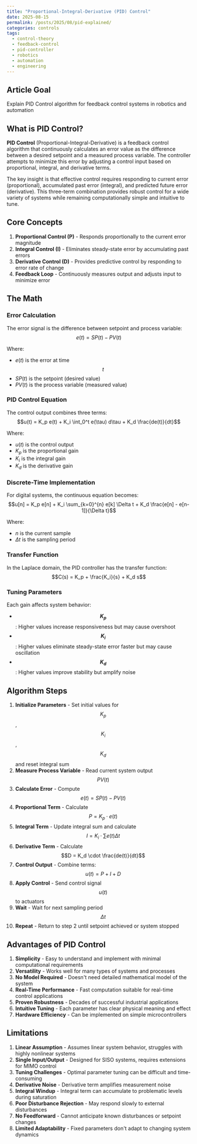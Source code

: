 ```yaml
---
title: "Proportional-Integral-Derivative (PID) Control"
date: 2025-08-15
permalink: /posts/2025/08/pid-explained/
categories: controls
tags:
  - control-theory
  - feedback-control
  - pid-controller
  - robotics
  - automation
  - engineering
---
```


## Article Goal
Explain PID Control algorithm for feedback control systems in robotics and automation

## What is PID Control?
**PID Control** (Proportional-Integral-Derivative) is a feedback control algorithm that continuously calculates an error value as the difference between a desired setpoint and a measured process variable. The controller attempts to minimize this error by adjusting a control input based on proportional, integral, and derivative terms.

The key insight is that effective control requires responding to current error (proportional), accumulated past error (integral), and predicted future error (derivative). This three-term combination provides robust control for a wide variety of systems while remaining computationally simple and intuitive to tune.

## Core Concepts
1. **Proportional Control (P)** - Responds proportionally to the current error magnitude
2. **Integral Control (I)** - Eliminates steady-state error by accumulating past errors
3. **Derivative Control (D)** - Provides predictive control by responding to error rate of change
4. **Feedback Loop** - Continuously measures output and adjusts input to minimize error

## The Math

### Error Calculation
The error signal is the difference between setpoint and process variable:
$$e(t) = SP(t) - PV(t)$$

Where:
- $e(t)$ is the error at time $$t$$
- $SP(t)$ is the setpoint (desired value)
- $PV(t)$ is the process variable (measured value)

### PID Control Equation
The control output combines three terms:
$$u(t) = K_p e(t) + K_i \int_0^t e(\tau) d\tau + K_d \frac{de(t)}{dt}$$

Where:
- $u(t)$ is the control output
- $K_p$ is the proportional gain
- $K_i$ is the integral gain  
- $K_d$ is the derivative gain

### Discrete-Time Implementation
For digital systems, the continuous equation becomes:
$$u[n] = K_p e[n] + K_i \sum_{k=0}^{n} e[k] \Delta t + K_d \frac{e[n] - e[n-1]}{\Delta t}$$

Where:
- $n$ is the current sample
- $\Delta t$ is the sampling period

### Transfer Function
In the Laplace domain, the PID controller has the transfer function:
$$C(s) = K_p + \frac{K_i}{s} + K_d s$$

### Tuning Parameters
Each gain affects system behavior:
- **$$K_p$$**: Higher values increase responsiveness but may cause overshoot
- **$$K_i$$**: Higher values eliminate steady-state error faster but may cause oscillation
- **$$K_d$$**: Higher values improve stability but amplify noise

## Algorithm Steps
1. **Initialize Parameters** - Set initial values for $$K_p$$, $$K_i$$, $$K_d$$ and reset integral sum
2. **Measure Process Variable** - Read current system output $$PV(t)$$
3. **Calculate Error** - Compute $$e(t) = SP(t) - PV(t)$$
4. **Proportional Term** - Calculate $$P = K_p \cdot e(t)$$
5. **Integral Term** - Update integral sum and calculate $$I = K_i \cdot \sum e(t) \Delta t$$
6. **Derivative Term** - Calculate $$D = K_d \cdot \frac{de(t)}{dt}$$
7. **Control Output** - Combine terms: $$u(t) = P + I + D$$
8. **Apply Control** - Send control signal $$u(t)$$ to actuators
9. **Wait** - Wait for next sampling period $$\Delta t$$
10. **Repeat** - Return to step 2 until setpoint achieved or system stopped

## Advantages of PID Control
1. **Simplicity** - Easy to understand and implement with minimal computational requirements
2. **Versatility** - Works well for many types of systems and processes
3. **No Model Required** - Doesn't need detailed mathematical model of the system
4. **Real-Time Performance** - Fast computation suitable for real-time control applications
5. **Proven Robustness** - Decades of successful industrial applications
6. **Intuitive Tuning** - Each parameter has clear physical meaning and effect
7. **Hardware Efficiency** - Can be implemented on simple microcontrollers

## Limitations
1. **Linear Assumption** - Assumes linear system behavior, struggles with highly nonlinear systems
2. **Single Input/Output** - Designed for SISO systems, requires extensions for MIMO control
3. **Tuning Challenges** - Optimal parameter tuning can be difficult and time-consuming
4. **Derivative Noise** - Derivative term amplifies measurement noise
5. **Integral Windup** - Integral term can accumulate to problematic levels during saturation
6. **Poor Disturbance Rejection** - May respond slowly to external disturbances
7. **No Feedforward** - Cannot anticipate known disturbances or setpoint changes
8. **Limited Adaptability** - Fixed parameters don't adapt to changing system dynamics